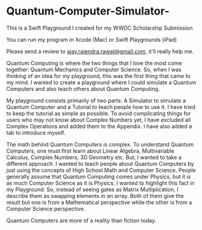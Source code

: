 # Quantum-Computer-Simulator-
This is a Swift Playground I created for my WWDC Scholarship Submission 

You can run my program in Xcode (Mac) or Swift Playgrounds (iPad)

Please send a review to ajay.rajendra.rawat@gmail.com, it'll really help me.

Quantum Computing is where the two things that I love the most come together: Quantum Mechanics and Computer Science. So, when I was thinking of an idea for my playground, this was the first thing that came to my mind. I wanted to create a playground where I could simulate a Quantum Computers and also teach others about Quantum Computing.

My playground consists primarily of two parts: A Simulator to simulate a Quantum Computer and a Tutorial to teach people how to use it. I  have tried to keep the tutorial as simple as possible. To avoid complicating things for users who may not know about Complex Numbers yet, I have excluded all Complex Operations and added them to the Appendix. I have also added a tab to introduce myself.

The math behind Quantum Computers is complex. To understand Quantum Computers, one must first learn about Linear Algebra, Multivariable Calculus, Complex Numbers, 3D Geometry etc.
But, I wanted to take a different approach. I wanted to teach people about Quantum Computers by just using the concepts of High School Math and Computer Science. People generally assume that Quantum Computing comes under Physics, but it is as much Computer Science as it is Physics. I wanted to highlight this fact in my Playground. So, instead of seeing gates as Matrix Multiplication, I describe them as swapping elements in an array. Both of them give the result but one is from a Mathematical perspective while the other is from a Computer Science perspective.

Quantum Computers are more of a reality than fiction today.

